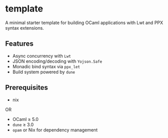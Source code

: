 # template

A minimal starter template for building OCaml applications with Lwt and PPX syntax extensions.

## Features

- Async concurrency with `Lwt`
- JSON encoding/decoding with `Yojson.Safe`
- Monadic bind syntax via `ppx_let`
- Build system powered by `dune`

## Prerequisites

- nix

OR

- OCaml ≥ 5.0
- `dune` ≥ 3.0
- `opam` or Nix for dependency management
